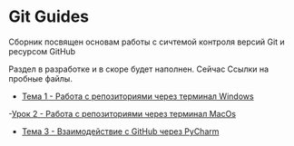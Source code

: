 # Git Guides

Сборник посвящен основам работы с сичтемой контроля версий Git и ресурсом GitHub

Раздел в разработке и в скоре будет наполнен. Сейчас Ссылки на пробные файлы.

- [Тема 1 - Работа с репозиториями через терминал Windows](https://github.com/Skif3195/Python-Learning/blob/Guides/Git/Урок%201.md)

-[Урок 2 - Работа с репозиториями через терминал MacOs](https://github.com/Skif3195/Python-Learning/blob/Guides/Git/Урок%203.md)

- [Тема 3 - Взаимодействие с GitHub через PyCharm](https://github.com/Skif3195/Python-Learning/blob/Guides/Git/Урок%202.md)
